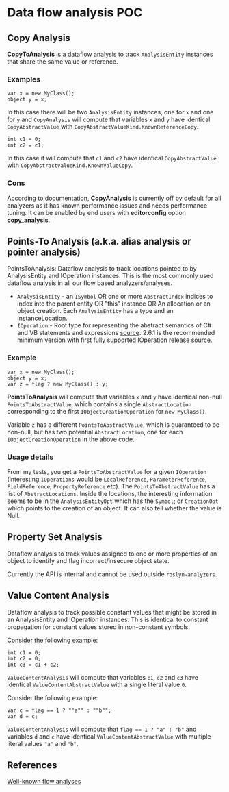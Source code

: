 # Data flow analysis POC

## Copy Analysis

**CopyToAnalysis** is a dataflow analysis to track `AnalysisEntity` instances that share the same value or reference.

### Examples

```
var x = new MyClass();
object y = x;
```

In this case there will be two `AnalysisEntity` instances, one for `x` and one for `y` and `CopyAnalysis` will compute that variables `x` and `y` have identical `CopyAbstractValue` with `CopyAbstractValueKind.KnownReferenceCopy`. 

```
int c1 = 0;
int c2 = c1;
```

In this case it will compute that `c1` and `c2` have identical `CopyAbstractValue` with `CopyAbstractValueKind.KnownValueCopy`.

### Cons

According to documentation, **CopyAnalysis** is currently off by default for all analyzers as it has known performance issues and needs performance tuning. It can be enabled by end users with **editorconfig** option **copy_analysis**.

## Points-To Analysis (a.k.a. alias analysis or pointer analysis)

PointsToAnalysis: Dataflow analysis to track locations pointed to by AnalysisEntity and IOperation instances. This is the most commonly used dataflow analysis in all our flow based analyzers/analyses. 

- `AnalysisEntity` - an `ISymbol` OR one or more `AbstractIndex` indices to index into the parent entity OR "this" instance OR An allocation or an object creation. Each `AnalysisEntity` has a type and an InstanceLocation.
- `IOperation` - Root type for representing the abstract semantics of C# and VB statements and expressions [source](https://github.com/dotnet/roslyn/blob/version-2.9.0/src/Compilers/Core/Portable/Operations/IOperation.cs). 2.6.1 is the recommended minimum version with first fully supported IOperation release [source](https://github.com/dotnet/roslyn/issues/19014#issuecomment-418149014).

### Example

```
var x = new MyClass();
object y = x;
var z = flag ? new MyClass() : y;
```
**PointsToAnalysis** will compute that variables `x` and `y` have identical non-null `PointsToAbstractValue`, which contains a single `AbstractLocation` corresponding to the first `IObjectCreationOperation` for `new MyClass()`.

Variable `z` has a different `PointsToAbstractValue`, which is guaranteed to be non-null, but has two potential `AbstractLocation`, one for each `IObjectCreationOperation` in the above code.

### Usage details

From my tests, you get a `PointsToAbstractValue` for a given `IOperation` (interesting `IOperations` would be `LocalReference`, `ParameterReference`, `FieldReference`, `PropertyReference` etc).
The `PointsToAbstractValue` has a list of `AbstractLocations`. Inside the locations, the interesting information seems to be in the `AnalysisEntityOpt` which has the `Symbol`; or `CreationOpt` which points to the creation of an object.
It can also tell whether the value is Null.

## Property Set Analysis

Dataflow analysis to track values assigned to one or more properties of an object to identify and flag incorrect/insecure object state.

Currently the API is internal and cannot be used outside `roslyn-analyzers`.

## Value Content Analysis

Dataflow analysis to track possible constant values that might be stored in an AnalysisEntity and IOperation instances. This is identical to constant propagation for constant values stored in non-constant symbols.

Consider the following example:
```
int c1 = 0;
int c2 = 0;
int c3 = c1 + c2;
```

`ValueContentAnalysis` will compute that variables `c1`, `c2` and `c3` have identical `ValueContentAbstractValue` with a single literal value `0`.

Consider the following example:
```
var c = flag == 1 ? ""a"" : ""b"";
var d = c;
```

`ValueContentAnalysis` will compute that `flag == 1 ? "a" : "b"` and variables `d` and `c` have identical `ValueContentAbstractValue` with multiple literal values `"a"` and `"b"`.

## References

[Well-known flow analyses](https://github.com/dotnet/roslyn-analyzers/blob/master/docs/Writing%20dataflow%20analysis%20based%20analyzers.md#well-known-flow-analyses)
